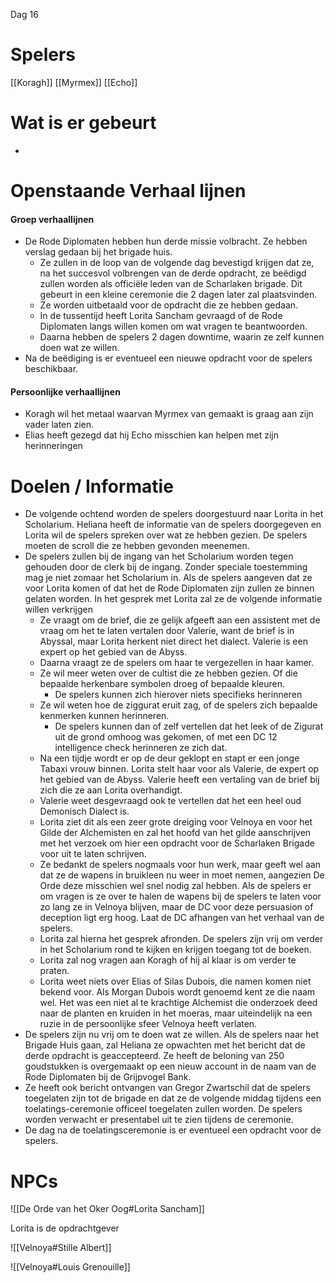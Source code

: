 Dag 16

# Spelers
[[Koragh]]
[[Myrmex]]
[[Echo]]

# Wat is er gebeurt
- 
# Openstaande Verhaal lijnen

#### Groep verhaallijnen
- De Rode Diplomaten hebben hun derde missie volbracht. Ze hebben verslag gedaan bij het brigade huis.
	- Ze zullen in de loop van de volgende dag bevestigd krijgen dat ze, na het succesvol volbrengen van de derde opdracht, ze beëdigd zullen worden als officiële leden van de Scharlaken brigade. Dit gebeurt in een kleine ceremonie die 2 dagen later zal plaatsvinden.
	- Ze worden uitbetaald voor de opdracht die ze hebben gedaan.
	- In de tussentijd heeft Lorita Sancham gevraagd of de Rode Diplomaten langs willen komen om wat vragen te beantwoorden.
	- Daarna hebben de spelers 2 dagen downtime, waarin ze zelf kunnen doen wat ze willen.
- Na de beëdiging is er eventueel een nieuwe opdracht voor de spelers beschikbaar.

#### Persoonlijke verhaallijnen
- Koragh wil het metaal waarvan Myrmex van gemaakt is graag aan zijn vader laten zien.
- Elias heeft gezegd dat hij Echo misschien kan helpen met zijn herinneringen



# Doelen / Informatie
- De volgende ochtend worden de spelers doorgestuurd naar Lorita in het Scholarium. Heliana heeft de informatie van de spelers doorgegeven en Lorita wil de spelers spreken over wat ze hebben gezien. De spelers moeten de scroll die ze hebben gevonden meenemen.
- De spelers zullen bij de ingang van het Scholarium worden tegen gehouden door de clerk bij de ingang. Zonder speciale toestemming mag je niet zomaar het Scholarium in. Als de spelers aangeven dat ze voor Lorita komen of dat het de Rode Diplomaten zijn zullen ze binnen gelaten worden. In het gesprek met Lorita zal ze de volgende informatie willen verkrijgen
	- Ze vraagt om de brief, die ze gelijk afgeeft aan een assistent met de vraag om het te laten vertalen door Valerie, want de brief is in Abyssal, maar Lorita herkent niet direct het dialect. Valerie is een expert op het gebied van de Abyss.
	- Daarna vraagt ze de spelers om haar te vergezellen in haar kamer.
	- Ze wil meer weten over de cultist die ze hebben gezien. Of die bepaalde herkenbare symbolen droeg of bepaalde kleuren.
		- De spelers kunnen zich hierover niets specifieks herinneren
	- Ze wil weten hoe de ziggurat eruit zag, of de spelers zich bepaalde kenmerken kunnen herinneren. 
		- De spelers kunnen dan of zelf vertellen dat het leek of de Zigurat uit de grond omhoog was gekomen, of met een DC 12 intelligence check herinneren ze zich dat.
	- Na een tijdje wordt er op de deur geklopt en stapt er een jonge Tabaxi vrouw binnen. Lorita stelt haar voor als Valerie, de expert op het gebied van de Abyss. Valerie heeft een vertaling van de brief bij zich die ze aan Lorita overhandigt.
	- Valerie weet desgevraagd ook te vertellen dat het een heel oud Demonisch Dialect is.
	- Lorita ziet dit als een zeer grote dreiging voor Velnoya en voor het Gilde der Alchemisten en zal het hoofd van het gilde aanschrijven met het verzoek om hier een opdracht voor de Scharlaken Brigade voor uit te laten schrijven.
	- Ze bedankt de spelers nogmaals voor hun werk, maar geeft wel aan dat ze de wapens in bruikleen nu weer in moet nemen, aangezien De Orde deze misschien wel snel nodig zal hebben. Als de spelers er om vragen is ze over te halen de wapens bij de spelers te laten voor zo lang ze in Velnoya blijven, maar de DC voor deze persuasion of deception ligt erg hoog. Laat de DC afhangen van het verhaal van de spelers.
	- Lorita zal hierna het gesprek afronden. De spelers zijn vrij om verder in het Scholarium rond te kijken en krijgen toegang tot de boeken.
	- Lorita zal nog vragen aan Koragh of hij al klaar is om verder te praten.
	- Lorita weet niets over Elias of Silas Dubois, die namen komen niet bekend voor. Als Morgan Dubois wordt genoemd kent ze die naam wel. Het was een niet al te krachtige Alchemist die onderzoek deed naar de planten en kruiden in het moeras, maar uiteindelijk na een ruzie in de persoonlijke sfeer Velnoya heeft verlaten.
- De spelers zijn nu vrij om te doen wat ze willen. Als de spelers naar het Brigade Huis gaan, zal Heliana ze opwachten met het bericht dat de derde opdracht is geaccepteerd. Ze heeft de beloning van 250 goudstukken is overgemaakt op een nieuw account in de naam van de Rode Diplomaten bij de Grijpvogel Bank.
- Ze heeft ook bericht ontvangen van Gregor Zwartschil dat de spelers toegelaten zijn tot de brigade en dat ze de volgende middag tijdens een toelatings-ceremonie officeel toegelaten zullen worden. De spelers worden verwacht er presentabel uit te zien tijdens de ceremonie.
- De dag na de toelatingsceremonie is er eventueel een opdracht voor de spelers.


# NPCs

![[De Orde van het Oker Oog#Lorita Sancham]]

Lorita is de opdrachtgever

![[Velnoya#Stille Albert]]

![[Velnoya#Louis Grenouille]]

